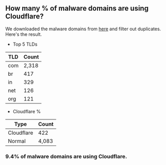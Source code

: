 ## How many % of malware domains are using Cloudflare?


We downloaded the malware domains from [here](https://urlhaus.abuse.ch) and filter out duplicates.
Here's the result.


[//]: # (start replacement)


- Top 5 TLDs

| TLD | Count |
| --- | --- |
| com | 2,318 |
| br | 417 |
| in | 329 |
| net | 126 |
| org | 121 |


- Cloudflare %

| Type | Count |
| --- | --- |
| Cloudflare | 422 |
| Normal | 4,083 |


### 9.4% of malware domains are using Cloudflare.